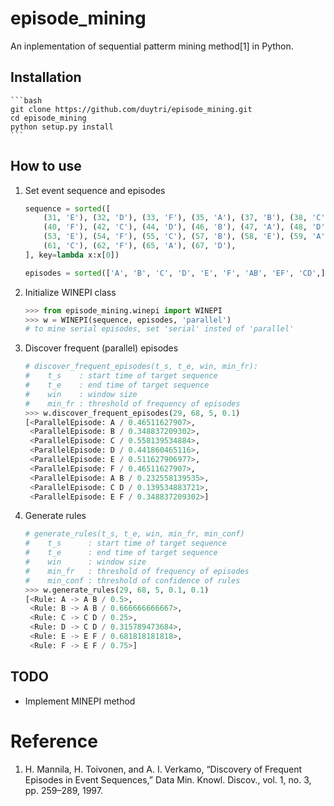 # episode_mining
An inplementation of sequential patterm mining method[1] in Python.

## Installation

	```bash
	git clone https://github.com/duytri/episode_mining.git
	cd episode_mining
	python setup.py install
	```

## How to use
1. Set event sequence and episodes

    ```python
    sequence = sorted([
        (31, 'E'), (32, 'D'), (33, 'F'), (35, 'A'), (37, 'B'), (38, 'C'), (39, 'E'),
        (40, 'F'), (42, 'C'), (44, 'D'), (46, 'B'), (47, 'A'), (48, 'D'), (50, 'C'),
        (53, 'E'), (54, 'F'), (55, 'C'), (57, 'B'), (58, 'E'), (59, 'A'), (60, 'E'),
        (61, 'C'), (62, 'F'), (65, 'A'), (67, 'D'),
    ], key=lambda x:x[0])

    episodes = sorted(['A', 'B', 'C', 'D', 'E', 'F', 'AB', 'EF', 'CD',])
    ```

2. Initialize WINEPI class

    ```python
    >>> from episode_mining.winepi import WINEPI
    >>> w = WINEPI(sequence, episodes, 'parallel')
    # to mine serial episodes, set 'serial' insted of 'parallel'
    ```

3. Discover frequent (parallel) episodes

    ```python
    # discover_frequent_episodes(t_s, t_e, win, min_fr):
    #    t_s    : start time of target sequence
    #    t_e    : end time of target sequence
    #    win    : window size
    #    min_fr : threshold of frequency of episodes
    >>> w.discover_frequent_episodes(29, 68, 5, 0.1)
    [<ParallelEpisode: A / 0.46511627907>,
     <ParallelEpisode: B / 0.348837209302>,
     <ParallelEpisode: C / 0.558139534884>,
     <ParallelEpisode: D / 0.441860465116>,
     <ParallelEpisode: E / 0.511627906977>,
     <ParallelEpisode: F / 0.46511627907>,
     <ParallelEpisode: A B / 0.232558139535>,
     <ParallelEpisode: C D / 0.139534883721>,
     <ParallelEpisode: E F / 0.348837209302>]
    ```

4. Generate rules

    ```python
    # generate_rules(t_s, t_e, win, min_fr, min_conf)
    #    t_s      : start time of target sequence
    #    t_e      : end time of target sequence
    #    win      : window size
    #    min_fr   : threshold of frequency of episodes
    #    min_conf : threshold of confidence of rules
    >>> w.generate_rules(29, 68, 5, 0.1, 0.1)
    [<Rule: A -> A B / 0.5>,
     <Rule: B -> A B / 0.666666666667>,
     <Rule: C -> C D / 0.25>,
     <Rule: D -> C D / 0.315789473684>,
     <Rule: E -> E F / 0.681818181818>,
     <Rule: F -> E F / 0.75>]
    ```

## TODO

* Implement MINEPI method

# Reference
1. H. Mannila, H. Toivonen, and A. I. Verkamo, “Discovery of Frequent Episodes in Event Sequences,” Data Min. Knowl. Discov., vol. 1, no. 3, pp. 259–289, 1997.
